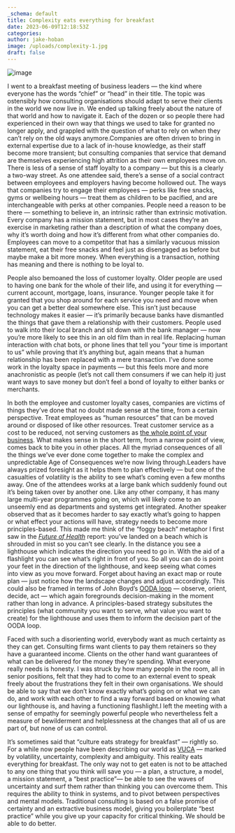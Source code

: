 ```yaml
---
_schema: default
title: Complexity eats everything for breakfast
date: 2023-06-09T12:18:53Z
categories:
author: jake-hoban
image: /uploads/complexity-1.jpg
draft: false
---
```

![image](/uploads/complexity-1.jpg#layoutTextWidth)

I went to a breakfast meeting of business leaders — the kind where everyone has the words “chief” or “head” in their title. The topic was ostensibly how consulting organisations should adapt to serve their clients in the world we now live in. We ended up talking freely about the nature of that world and how to navigate it. Each of the dozen or so people there had experienced in their own way that things we used to take for granted no longer apply, and grappled with the question of what to rely on when they can’t rely on the old ways anymore.Companies are often driven to bring in external expertise due to a lack of in-house knowledge, as their staff become more transient; but consulting companies that service that demand are themselves experiencing high attrition as their own employees move on. There is less of a sense of staff loyalty to a company — but this is a clearly a two-way street. As one attendee said, there’s a sense of a social contract between employees and employers having become hollowed out. The ways that companies try to engage their employees — perks like free snacks, gyms or wellbeing hours — treat them as children to be pacified, and are interchangeable with perks at other companies. People need a reason to be there — something to believe in, an intrinsic rather than extrinsic motivation. Every company has a mission statement, but in most cases they’re an exercise in marketing rather than a description of what the company does, why it’s worth doing and how it’s different from what other companies do. Employees can move to a competitor that has a similarly vacuous mission statement, eat their free snacks and feel just as disengaged as before but maybe make a bit more money. When everything is a transaction, nothing has meaning and there is nothing to be loyal to.

People also bemoaned the loss of customer loyalty. Older people are used to having one bank for the whole of their life, and using it for everything — current account, mortgage, loans, insurance. Younger people take it for granted that you shop around for each service you need and move when you can get a better deal somewhere else. This isn’t just because technology makes it easier — it’s primarily because banks have dismantled the things that gave them a relationship with their customers. People used to walk into their local branch and sit down with the bank manager — now you’re more likely to see this in an old film than in real life. Replacing human interaction with chat bots, or phone lines that tell you “your time is important to us” while proving that it’s anything but, again means that a human relationship has been replaced with a mere transaction. I’ve done some work in the loyalty space in payments — but this feels more and more anachronistic as people (let’s not call them consumers if we can help it) just want ways to save money but don’t feel a bond of loyalty to either banks or merchants.

In both the employee and customer loyalty cases, companies are victims of things they’ve done that no doubt made sense at the time, from a certain perspective. Treat employees as “human resources” that can be moved around or disposed of like other resources. Treat customer service as a cost to be reduced, not serving customers as [the whole point of your business](https://mintzberg.org/blog/customer-service). What makes sense in the short term, from a narrow point of view, comes back to bite you in other places. All the myriad consequences of all the things we’ve ever done come together to make the complex and unpredictable Age of Consequences we’re now living through.Leaders have always prized foresight as it helps them to plan effectively — but one of the casualties of volatility is the ability to see what’s coming even a few months away. One of the attendees works at a large bank which suddenly found out it’s being taken over by another one. Like any other company, it has many large multi-year programmes going on, which will likely come to an unseemly end as departments and systems get integrated. Another speaker observed that as it becomes harder to say exactly what’s going to happen or what effect your actions will have, strategy needs to become more principles-based. This made me think of the “foggy beach” metaphor I first saw in the [*Future of Health*](https://www.researchgate.net/publication/330984858_10-_15_YEAR_LONG_TERM_VISION_FOR_HEALTHCARE/link/5c5ecb9ca6fdccb608b2e3ee/download) report: you’ve landed on a beach which is shrouded in mist so you can’t see clearly. In the distance you see a lighthouse which indicates the direction you need to go in. With the aid of a flashlight you can see what’s right in front of you. So all you can do is point your feet in the direction of the lighthouse, and keep seeing what comes into view as you move forward. Forget about having an exact map or route plan — just notice how the landscape changes and adjust accordingly. This could also be framed in terms of John Boyd’s [OODA loop](https://www.sciencedirect.com/science/article/pii/S1472811722001057) — observe, orient, decide, act — which again foregrounds decision-making in the moment rather than long in advance. A principles-based strategy subsitutes the principles (what community you want to serve, what value you want to create) for the lighthouse and uses them to inform the decision part of the OODA loop.

Faced with such a disorienting world, everybody want as much certainty as they can get. Consulting firms want clients to pay them retainers so they have a guaranteed income. Clients on the other hand want guarantees of what can be delivered for the money they’re spending. What everyone really needs is honesty. I was struck by how many people in the room, all in senior positions, felt that they had to come to an external event to speak freely about the frustrations they felt in their own organisations. We should be able to say that we don’t know exactly what’s going on or what we can do, and work with each other to find a way forward based on knowing what our lighthouse is, and having a functioning flashlight.I left the meeting with a sense of empathy for seemingly powerful people who nevertheless felt a measure of bewilderment and helplessness at the changes that all of us are part of, but none of us can control.

It’s sometimes said that “culture eats strategy for breakfast” — rightly so. For a while now people have been describing our world as [VUCA](http://en.wikipedia.org/wiki/Volatility,_uncertainty,_complexity_and_ambiguity) — marked by volatility, uncertainty, complexity and ambiguity. This reality eats everything for breakfast. The only way not to get eaten is not to be attached to any one thing that you think will save you — a plan, a structure, a model, a mission statement, a “best practice”— be able to see the waves of uncertainty and surf them rather than thinking you can overcome them. This requires the ability to think in systems, and to pivot between perspectives and mental models. Traditional consulting is based on a false promise of certainty and an extractive business model, giving you boilerplate “best practice” while you give up your capacity for critical thinking. We should be able to do better.